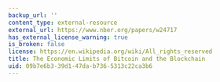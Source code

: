 ```yaml
---
backup_url: ''
content_type: external-resource
external_url: https://www.nber.org/papers/w24717
has_external_license_warning: true
is_broken: false
license: https://en.wikipedia.org/wiki/All_rights_reserved
title: The Economic Limits of Bitcoin and the Blockchain
uid: 09b7e6b3-39d1-47da-b736-5313c22ca3b6
---
```

